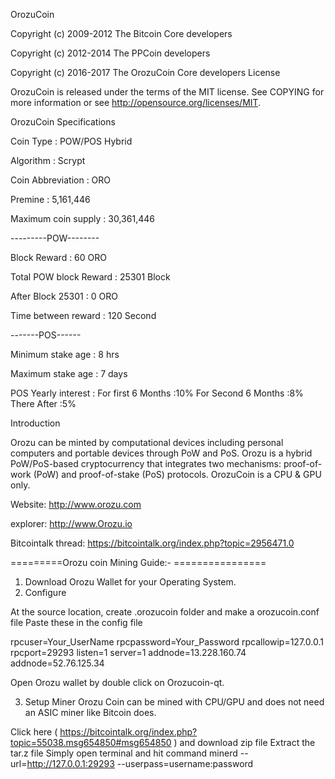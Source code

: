 OrozuCoin

Copyright (c) 2009-2012 The Bitcoin Core developers

Copyright (c) 2012-2014 The PPCoin developers

Copyright (c) 2016-2017 The OrozuCoin Core developers
License

OrozuCoin is released under the terms of the MIT license. See COPYING for more information or see http://opensource.org/licenses/MIT.

OrozuCoin Specifications

Coin Type : POW/POS Hybrid

Algorithm : Scrypt

Coin Abbreviation : ORO

Premine : 5,161,446

Maximum coin supply : 30,361,446

---------POW--------

Block Reward : 60 ORO

Total POW block Reward : 25301 Block

After Block 25301 : 0 ORO

Time between reward : 120 Second

-------POS------

Minimum stake age : 8 hrs

Maximum stake age : 7 days

POS Yearly interest : 
For first 6 Months  :10%
For Second 6 Months  :8%
There After :5%


Introduction

 Orozu can be minted by computational devices including personal computers and portable devices through PoW and PoS. Orozu is a hybrid PoW/PoS-based cryptocurrency that integrates two mechanisms: proof-of-work (PoW) and proof-of-stake (PoS) protocols. OrozuCoin is a CPU & GPU only. 

Website: http://www.orozu.com

explorer: http://www.Orozu.io

Bitcointalk thread: https://bitcointalk.org/index.php?topic=2956471.0

=========Orozu coin Mining Guide:- ================

1. Download Orozu Wallet for your Operating System. 
2. Configure 

At the source location, create .orozucoin folder and make a orozucoin.conf file 
Paste these in the config file 

rpcuser=Your_UserName
rpcpassword=Your_Password
rpcallowip=127.0.0.1
rpcport=29293
listen=1
server=1
addnode=13.228.160.74
addnode=52.76.125.34

Open Orozu wallet by double click on Orozucoin-qt. 

3. Setup Miner Orozu Coin can be mined with CPU/GPU and does not need an ASIC miner like Bitcoin does. 

Click here ( https://bitcointalk.org/index.php?topic=55038.msg654850#msg654850 ) and download zip file Extract the tar.z file Simply open terminal and hit command minerd --url=http://127.0.0.1:29293 --userpass=username:password

